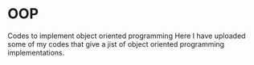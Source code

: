 # OOP
Codes to implement object oriented programming
Here I have uploaded some of my codes that give a jist of object oriented programming implementations.
